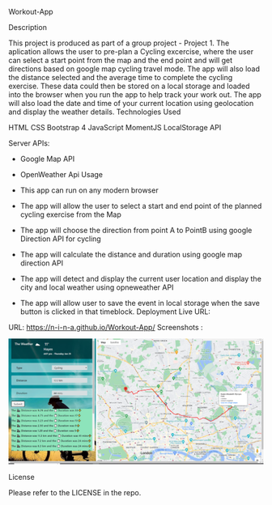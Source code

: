 Workout-App

Description

This project is produced as part of a group project - Project 1.
The aplication allows the user to pre-plan a Cycling excercise, where the user can 
select a start point from the map and the end point and will get directions 
based on google map cycling travel mode. The app will also load the distance 
selected and the average time to complete the cycling exercise.
These data could then be stored on a local storage and loaded into the browser
when you run the app to help track your work out.
The app will also load the date and time of your current location using geolocation 
and display the weather details.
Technologies Used

HTML
CSS
Bootstrap 4
JavaScript
MomentJS
LocalStorage API

Server APIs:

- Google Map API
- OpenWeather Api
Usage

- This app can run on any modern browser
- The app will allow the user to select a start and end point of the planned cycling exercise from the Map
- The app will choose the direction from point A to PointB using google Direction API for cycling
- The app will calculate the distance and duration using google map direction API
- The app will detect and display the current user location and display the city and local weather using opneweather API
- The app will allow user to save the event in local storage when the save button is clicked in that timeblock.
Deployment Live URL:

URL: https://n-i-n-a.github.io/Workout-App/
Screenshots :

![](assets/images/app-screenshot.png)

License

Please refer to the LICENSE in the repo.
